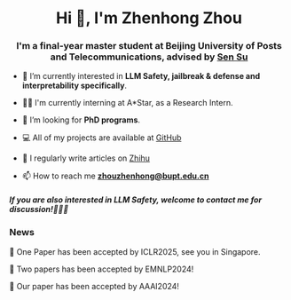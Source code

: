 <h1 align="center">Hi 👋, I'm Zhenhong Zhou</h1>
<h3 align="center">
  I'm a final-year master student at Beijing University of Posts and Telecommunications, advised by 
  <a href="https://scholar.google.com/citations?user=JaDhAfsAAAAJ">Sen Su</a>
</h3>

- 🔭 I’m currently interested in **LLM Safety, jailbreak & defense and interpretability specifically**.

- 👨‍💻 I'm currently interning at A*Star, as a Research Intern.

- 🤝 I’m looking for **PhD programs**.

- 💻 All of my projects are available at [GitHub](https://github.com/ydyjya)

- 📝 I regularly write articles on [Zhihu](https://www.zhihu.com/people/warrior-18-53)

- 📫 How to reach me **zhouzhenhong@bupt.edu.cn**

<h5 align="left">If you are also interested in LLM Safety, welcome to contact me for discussion!🥰🥰🥰</h5>
<p align="left">
</p>

### News

📰 One Paper has been accepted by ICLR2025, see you in Singapore.

📰 Two papers has been accepted by EMNLP2024!

📰 Our paper has been accepted by AAAI2024!
